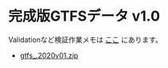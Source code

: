 # 完成版GTFSデータ  v1.0

 Validationなど検証作業メモは [ここ](https://github.com/furuhashilab/2019gsc_HironoriMorita/issues/2) にあります。

 * [gtfs_.2020v01.zip](https://github.com/furuhashilab/2019gsc_HironoriMorita/blob/master/data/publish/v1.0/gtfs_.2020v01.zip)
